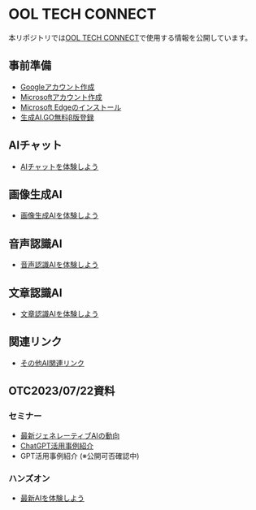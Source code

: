 # OOL TECH CONNECT

本リポジトリでは[OOL TECH CONNECT](https://www.okinawaopenlabs.org/ooltechconnect)で使用する情報を公開しています。

## 事前準備

- [Googleアカウント作成](Preparation/GoogleAccount.md)
- [Microsoftアカウント作成](Preparation/MSAccount.md)
- [Microsoft Edgeのインストール](Preparation/MSEdgeInstall.md)
- [生成AI.GO無料β版登録](Preparation/GenAIGO.md)

## AIチャット

- [AIチャットを体験しよう](AIChat/AIChat.md)

## 画像生成AI

- [画像生成AIを体験しよう](ImageGenAI/ImageGenAI.md)

## 音声認識AI

- [音声認識AIを体験しよう](VoiceRecogAI/VoiceRecogAI.md)

## 文章認識AI

- [文章認識AIを体験しよう](TextRecogAI/TextRecogAI.md)

## 関連リンク

- [その他AI関連リンク](Links/Links.md)

## OTC2023/07/22資料

### セミナー

- [最新ジェネレーティブAIの動向](OTC20230721/最新ジェネレーティブAIの動向.pdf)
- [ChatGPT活用事例紹介](OTC20230721/OOL%20TECH%20CONNECT%20ChatGPT活用事例紹介.pdf)
- GPT活用事例紹介 \(※公開可否確認中\)

### ハンズオン

- [最新AIを体験しよう](OTC20230721/最新AIを体験しよう.pdf)
